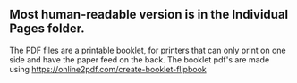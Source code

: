 ## Most human-readable version is in the Individual Pages folder.
The PDF files are a printable booklet, for printers that can only print on one side and have the paper feed on the back.
The booklet pdf's are made using https://online2pdf.com/create-booklet-flipbook
